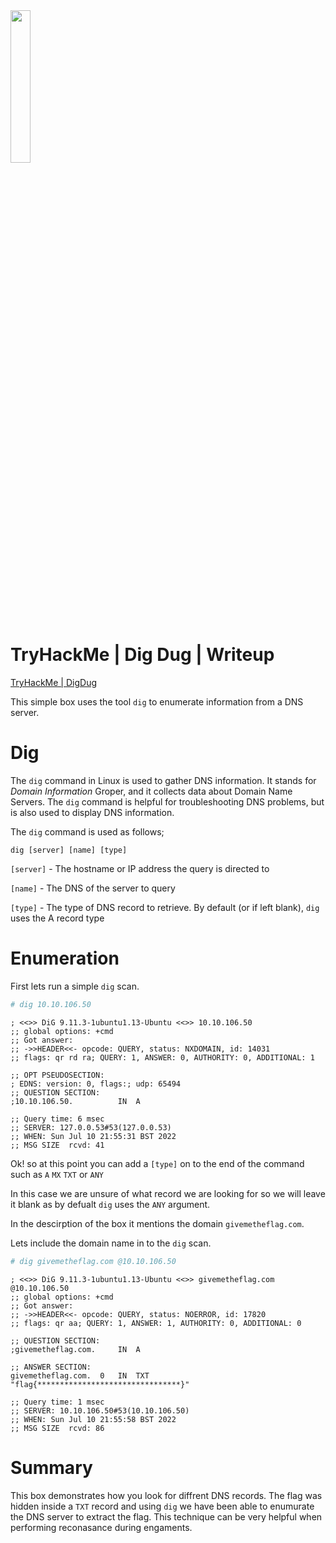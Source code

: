 <img src="https://tryhackme-images.s3.amazonaws.com/room-icons/c583f9d6cc8a7f2a749fad911eb81eb3.png" width=25% height=25%>

# TryHackMe | Dig Dug | Writeup

[TryHackMe | DigDug](https://tryhackme.com/room/digdug "TryHackMe | Dig_Dug")

This simple box uses the tool `dig` to enumerate information from a DNS server.

# Dig

The `dig` command in Linux is used to gather DNS information. It stands for _Domain Information_ Groper, and it collects data about Domain Name Servers. The `dig` command is helpful for troubleshooting DNS problems, but is also used to display DNS information.


The `dig` command is used as follows;

`dig [server] [name] [type]`

`[server]` - The hostname or IP address the query is directed to

`[name]` - The DNS of the server to query

`[type]` - The type of DNS record to retrieve. By default (or if left blank), `dig` uses the A record type


# Enumeration

First lets run a simple `dig` scan.

```bash
# dig 10.10.106.50
```

```
; <<>> DiG 9.11.3-1ubuntu1.13-Ubuntu <<>> 10.10.106.50
;; global options: +cmd
;; Got answer:
;; ->>HEADER<<- opcode: QUERY, status: NXDOMAIN, id: 14031
;; flags: qr rd ra; QUERY: 1, ANSWER: 0, AUTHORITY: 0, ADDITIONAL: 1

;; OPT PSEUDOSECTION:
; EDNS: version: 0, flags:; udp: 65494
;; QUESTION SECTION:
;10.10.106.50.			IN	A

;; Query time: 6 msec
;; SERVER: 127.0.0.53#53(127.0.0.53)
;; WHEN: Sun Jul 10 21:55:31 BST 2022
;; MSG SIZE  rcvd: 41
```

Ok! so at this point you can add a `[type]` on to the end of the command such as `A` `MX` `TXT` or `ANY`

In this case we are unsure of what record we are looking for so we will leave it blank as by defualt `dig` uses the `ANY` argument.

In the descirption of the box it mentions the domain `givemetheflag.com`.

Lets include the domain name in to the `dig` scan.

```bash
# dig givemetheflag.com @10.10.106.50
```
```
; <<>> DiG 9.11.3-1ubuntu1.13-Ubuntu <<>> givemetheflag.com @10.10.106.50
;; global options: +cmd
;; Got answer:
;; ->>HEADER<<- opcode: QUERY, status: NOERROR, id: 17820
;; flags: qr aa; QUERY: 1, ANSWER: 1, AUTHORITY: 0, ADDITIONAL: 0

;; QUESTION SECTION:
;givemetheflag.com.		IN	A

;; ANSWER SECTION:
givemetheflag.com.	0	IN	TXT	"flag{********************************}"

;; Query time: 1 msec
;; SERVER: 10.10.106.50#53(10.10.106.50)
;; WHEN: Sun Jul 10 21:55:58 BST 2022
;; MSG SIZE  rcvd: 86
```

# Summary

This box demonstrates how you look for diffrent DNS records. The flag was hidden inside a `TXT` record and using `dig` we have been able to enumurate the DNS server to extract the flag. This technique can be very helpful when performing reconasance during engaments.
